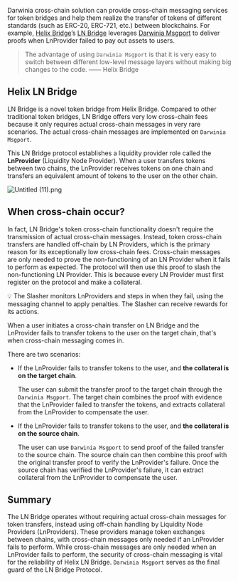 Darwinia cross-chain solution can provide cross-chain messaging services for token bridges and help them realize the transfer of tokens of different standards (such as ERC-20, ERC-721, etc.) between blockchains. For example, [Helix Bridge](https://helixbridge.app/)’s [LN Bridge](https://docs.helixbridge.app/helixbridge/liquidate_node) leverages [Darwinia Msgport](https://www.notion.so/Msgport-fa89f501ea1747e285b6169697e2ff77?pvs=21) to deliver proofs when LnProvider failed to pay out assets to users.

> The advantage of using `Darwinia Msgport` is that it is very easy to switch between different low-level message layers without making big changes to the code.
                                                                                                                                 —— Helix Bridge
> 

## Helix LN Bridge

LN Bridge is a novel token bridge from Helix Bridge. Compared to other traditional token bridges, LN Bridge offers very low cross-chain fees because it only requires actual cross-chain messages in very rare scenarios. The actual cross-chain messages are implemented on `Darwinia Msgport`.

This LN Bridge protocol establishes a liquidity provider role called the **LnProvider** (Liquidity Node Provider). When a user transfers tokens between two chains, the LnProvider receives tokens on one chain and transfers an equivalent amount of tokens to the user on the other chain. 

![Untitled (11).png](https://prod-files-secure.s3.us-west-2.amazonaws.com/a2739a4f-1eb7-4ba9-b2d2-18c34ed5b60d/691d4120-b807-4e85-89e0-2ec91e6769df/Untitled_(11).png)

## When cross-chain occur?

In fact, LN Bridge's token cross-chain functionality doesn't require the transmission of actual cross-chain messages. Instead, token cross-chain transfers are handled off-chain by LN Providers, which is the primary reason for its exceptionally low cross-chain fees. Cross-chain messages are only needed to prove the non-functioning of an LN Provider when it fails to perform as expected. The protocol will then use this proof to slash the non-functioning LN Provider. This is because every LN Provider must first register on the protocol and make a collateral.

<aside>
💡 The Slasher monitors LnProviders and steps in when they fail, using the messaging channel to apply penalties. The Slasher can receive rewards for its actions.

</aside>

When a user initiates a cross-chain transfer on LN Bridge and the LnProvider fails to transfer tokens to the user on the target chain, that's when cross-chain messaging comes in.

There are two scenarios:

- If the LnProvider fails to transfer tokens to the user, and **the collateral is on the target chain**.
    
    The user can submit the transfer proof to the target chain through the `Darwinia Msgport`. The target chain combines the proof with evidence that the LnProvider failed to transfer the tokens, and extracts collateral from the LnProvider to compensate the user.
    
    [](https://github.com/helix-bridge/contracts/blob/b34abef269a172d8b87a3b17473016ff06e40437/helix-contract/contracts/ln/LnDefaultBridge.sol#L69C14-L69C34)
    
- If the LnProvider fails to transfer tokens to the user, and **the collateral is on the source chain**.
    
    The user can use `Darwinia Msgport` to send proof of the failed transfer to the source chain. The source chain can then combine this proof with the original transfer proof to verify the LnProvider's failure. Once the source chain has verified the LnProvider's failure, it can extract collateral from the LnProvider to compensate the user.
    
    [](https://github.com/helix-bridge/contracts/blob/b34abef269a172d8b87a3b17473016ff06e40437/helix-contract/contracts/ln/LnOppositeBridge.sol#L66)
    

## Summary

The LN Bridge operates without requiring actual cross-chain messages for token transfers, instead using off-chain handling by Liquidity Node Providers (LnProviders). These providers manage token exchanges between chains, with cross-chain messages only needed if an LnProvider fails to perform. While cross-chain messages are only needed when an LnProvider fails to perform, the security of cross-chain messaging is vital for the reliability of Helix LN Bridge. `Darwinia Msgport` serves as the final guard of the LN Bridge Protocol.